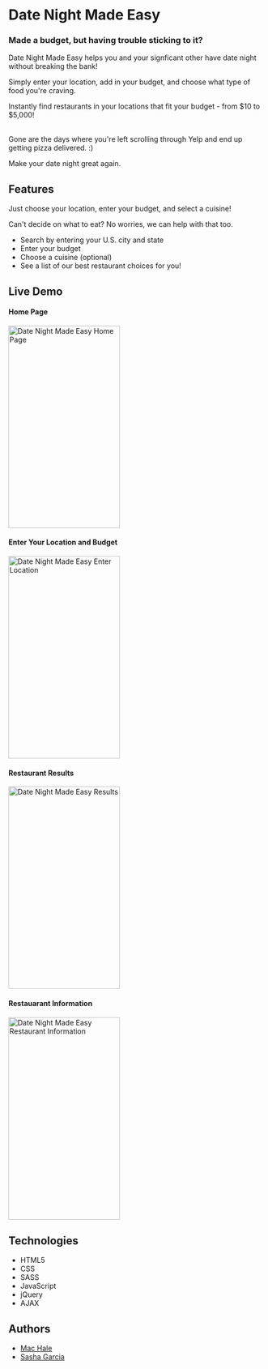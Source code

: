 <h1>Date Night Made Easy</h1>
<h3>Made a budget, but having trouble sticking to it?</h3>
<p>Date Night Made Easy helps you and your signficant other have date night without breaking the bank!</p>
<p>Simply enter your location, add in your budget, and choose what type of food you're craving.</p>
<p>Instantly find restaurants in your locations that fit your budget - from $10 to $5,000!</>
<br></br>
<p>Gone are the days where you're left scrolling through Yelp and end up getting pizza delivered. :)</p>
<p>Make your date night great again.</p>

<h2>Features</h2>
<p>Just choose your location, enter your budget, and select a cuisine!</p>
<p>Can't decide on what to eat? No worries, we can help with that too.</p>
<ul>
  <li>Search by entering your U.S. city and state</li>
  <li>Enter your budget</li>
  <li>Choose a cuisine (optional)</li>
  <li>See a list of our best restaurant choices for you!</li>
</ul>


<h2>Live Demo</h2>
<h4>Home Page</h4>
<img src="https://live.staticflickr.com/65535/49436182003_b21caf3f3f_b.jpg" width="220" height="400" alt="Date Night Made Easy Home Page">

<h4>Enter Your Location and Budget</h4>
<img src="https://live.staticflickr.com/65535/49436181973_6df1c5ff93_b.jpg" width="220" height="400" alt="Date Night Made Easy Enter Location">

<h4>Restaurant Results</h4>
<img src="https://live.staticflickr.com/65535/49436877272_92c0c5070b_b.jpg" width="220" height="400" alt="Date Night Made Easy Results">

<h4>Restauarant Information</h4>
<img src="https://live.staticflickr.com/65535/49436181943_c8b2bbe323_b.jpg" width="220" height="400" alt="Date Night Made Easy Restaurant Information">

<h2>Technologies</h2>
<ul>
  <li>HTML5</li>
  <li>CSS</li>
  <li>SASS</li>
  <li>JavaScript</li>
  <li>jQuery</li>
  <li>AJAX</li>
</ul>

<h2>Authors</h2>
<ul>
<li><a href="https://github.com/halemd30">Mac Hale<a/></li>
<li><a href="https://github.com/sasha-go/">Sasha Garcia</a></li>
</ul>
